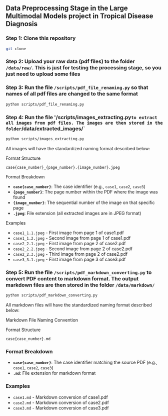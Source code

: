 
## Data Preprocessing Stage in the Large Multimodal Models project in Tropical Disease Diagnosis

### Step 1: Clone this repository 

```bash
git clone 
``` 

### Step 2: Upload your raw data (pdf files) to the folder `/data/raw/`. This is just for testing the processing stage, so you just need to upload some files

### Step 3: Run the file `/scripts/pdf_file_renaming.py` so that names of all pdf files are changed to the same format
```sh
python scripts/pdf_file_renaming.py
```

### Step 4: Run the file '/scripts/images_extracting.py` to extract all images from pdf files. The images are then stored in the folder `/data/extracted_images/`
```sh
python scripts/images_extracting.py
```

All images will have the standardized naming format described below:

Format Structure
```
case{case_number}_{page_number}.{image_number}.jpeg
```

 Format Breakdown
- **`case{case_number}`**: The case identifier (e.g., `case1`, `case2`, `case3`)
- **`{page_number}`**: The page number within the PDF where the image was found
- **`{image_number}`**: The sequential number of the image on that specific page
- **`.jpeg`**: File extension (all extracted images are in JPEG format)

 Examples
- `case1_1.1.jpeg` - First image from page 1 of case1.pdf
- `case1_1.2.jpeg` - Second image from page 1 of case1.pdf
- `case2_2.1.jpeg` - First image from page 2 of case2.pdf
- `case2_2.2.jpeg` - Second image from page 2 of case2.pdf
- `case2_2.3.jpeg` - Third image from page 2 of case2.pdf
- `case3_3.1.jpeg` - First image from page 3 of case3.pdf

### Step 5: Run the file `/scripts/pdf_markdown_converting.py` to convert PDF content to markdown format. The output markdown files are then stored in the folder `/data/markdown/`

```sh
python scripts/pdf_markdown_converting.py
```

All markdown files will have the standardized naming format described below:

 Markdown File Naming Convention

 Format Structure
```
case{case_number}.md
```

### Format Breakdown
- **`case{case_number}`**: The case identifier matching the source PDF (e.g., `case1`, `case2`, `case3`)
- **`.md`**: File extension for markdown format

### Examples
- `case1.md` - Markdown conversion of case1.pdf
- `case2.md` - Markdown conversion of case2.pdf
- `case3.md` - Markdown conversion of case3.pdf

